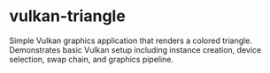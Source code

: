 # vulkan-triangle
Simple Vulkan graphics application that renders a colored triangle. Demonstrates basic Vulkan setup   including instance creation, device selection, swap chain, and graphics pipeline.
